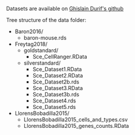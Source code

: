 Datasets are available on [Ghislain Durif's github](https://github.com/gdurif/pCMF_experiments/tree/master/data/single_cell)

Tree structure of the data folder:

- Baron2016/
    * baron-mouse.rds
- Freytag2018/
    * goldstandard/
        * Sce_CellRanger.RData
    * silverstandard/
        * Sce_Dataset1.RData
        * Sce_Dataset2.RData
        * Sce_Dataset2b.rds
        * Sce_Dataset3.RData
        * Sce_Dataset3b.rds
        * Sce_Dataset4.rds
        * Sce_Dataset5.rds
- LlorensBobadilla2015/
    * LlorensBobadilla2015_cells_and_types.csv
    * LlorensBobadilla2015_genes_counts.RData